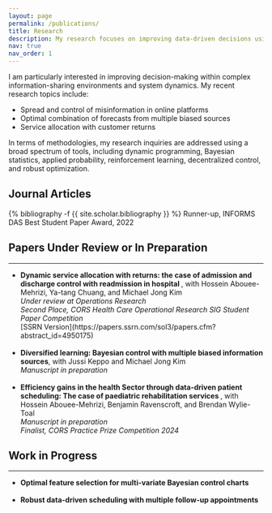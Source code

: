 ```yaml
---
layout: page
permalink: /publications/
title: Research
description: My research focuses on improving data-driven decisions using statistical learning and stochastic modeling methods with application in service operations and revenue management. 
nav: true
nav_order: 1
---
```

<!-- _pages/publications.md -->
I am particularly interested in improving decision-making within complex information-sharing environments and system dynamics. My recent research topics include:

-	Spread and control of misinformation in online platforms
-	Optimal combination of forecasts from multiple biased sources
-	Service allocation with customer returns

  
In terms of methodologies, my research inquiries are addressed using a broad spectrum of tools, including dynamic programming,  Bayesian statistics, applied probability, reinforcement learning, decentralized control,  and robust optimization.

<h2>Journal Articles</h2>

<div class="publications">
  
{% bibliography -f {{ site.scholar.bibliography }} %}
Runner-up, INFORMS DAS Best Student Paper Award, 2022
</div>

<!--  Runner-up for INFORMS DAS Best Student Paper Award, 2022-->


<div class="working-papers">
    <h2> Papers Under Review or In Preparation </h2>
  <hr>
      <ul>
        <li>
            <strong> Dynamic service allocation with returns: the case of admission and discharge control with readmission in hospital </strong>, with Hossein Abouee-Mehrizi, Ya-tang Chuang, and Michael Jong Kim<br>
            <em> Under review at Operations Research </em><br>
          <em>Second Place, CORS Health Care Operational Research SIG Student Paper Competition</em> <br>
          [SSRN Version](https://papers.ssrn.com/sol3/papers.cfm?abstract_id=4950175)
        </li>
        <br>
        <li>
            <strong>Diversified learning: Bayesian control with multiple biased information sources</strong>, with Jussi Keppo and Michael Jong Kim<br>
            <em> Manuscript in preparation </em>
        </li>
         <br>
        <li>
           <strong>Efficiency gains in the health Sector through data-driven patient scheduling: The case of paediatric rehabilitation services </strong>, with Hossein Abouee-Mehrizi, Benjamin Ravenscroft, and Brendan Wylie-Toal<br>
            <em> Manuscript in preparation </em> <br>
            <em> Finalist, CORS Practice Prize Competition 2024 </em>
        </li>
      </ul>
</div>









<div class="work-in-progress">
    <h2>Work in Progress</h2>
  <hr>
    <ul>
        <li>
            <strong>Optimal feature selection for multi-variate Bayesian control charts</strong>
        </li>
        <br>
        <li>
            <strong>Robust data-driven scheduling with multiple follow-up appointments</strong>
        </li>
    </ul>
</div>

